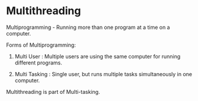 # Multithreading

Multiprogramming - Running more than one program at a time on a computer.

Forms of Multiprogramming:

1. Multi User : Multiple users are using the same computer for running different programs.

2. Multi Tasking : Single user, but runs multiple tasks simultaneously in one computer.

Multithreading is part of Multi-tasking.
